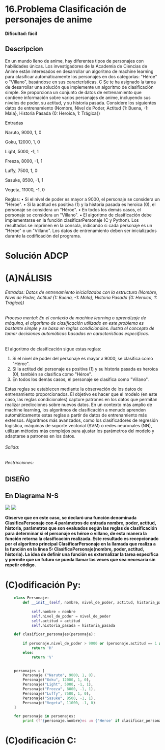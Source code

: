 # 16.Problema Clasificación de personajes de anime 

#### Dificultad: fácil

## Descripcion
En un mundo lleno de anime, hay diferentes tipos de personajes con habilidades únicas. Los investigadores de la Academia de Ciencias de Anime están interesados en desarrollar un algoritmo de machine learning para clasificar automáticamente los personajes en dos categorías: "Héroe" o "Villano", basándose en sus características. C 
Se te ha asignado la tarea de desarrollar una solución que implemente un algoritmo de clasificación simple. Se proporciona un conjunto de datos de entrenamiento que contiene información sobre varios personajes de anime, incluyendo sus niveles de poder, su actitud, y su historia pasada. Considere los siguientes datos de entrenamiento (Nombre, Nivel de Poder, Actitud {1: Buena, -1: Mala}, Historia Pasada {0: Heroica, 1: Trágica})

Entradas

Naruto, 9000, 1, 0

Goku, 12000, 1, 0

Light, 5000, -1, 1

Freeza, 8000, -1, 1

Luffy, 7500, 1, 0

Sasuke, 8500, -1, 1

Vegeta, 11000, -1, 0

Reglas:
•	Si el nivel de poder es mayor a 9000, el personaje se considera un "Héroe".
•	Si la actitud es positiva (1) y la historia pasada es heroica (0), el personaje se considera un "Héroe".
•	En todos los demás casos, el personaje se considera un "Villano".
•	El algoritmo de clasificación debe implementarse en la función clasificarPersonaje (C y Python). Los resultados se imprimen en la consola, indicando si cada personaje es un "Héroe" o un "Villano". Los datos de entrenamiento deben ser inicializados durante la codificación del programa.
 



# Solución ADCP

# (A)NÁLISIS
###### Entradas: Datos de entrenamiento inicializados con la estructura (Nombre, Nivel de Poder, Actitud {1: Buena, -1: Mala}, Historia Pasada {0: Heroica, 1: Trágica}) 


###### Proceso mental: En el contexto de machine learning o aprendizaje de máquina, el algoritmo de clasificación utilizado en este problema es bastante simple y se basa en reglas condicionales. Ilustra el concepto de tomar decisiones automáticas basadas en características específicas.

El algoritmo de clasificación sigue estas reglas:

1.	Si el nivel de poder del personaje es mayor a 9000, se clasifica como "Héroe".
2.	Si la actitud del personaje es positiva (1) y su historia pasada es heroica (0), también se clasifica como "Héroe".
3.	En todos los demás casos, el personaje se clasifica como "Villano".

Estas reglas se establecen mediante la observación de los datos de entrenamiento proporcionados. El objetivo es hacer que el modelo (en este caso, las reglas condicionales) capture patrones en los datos que permitan realizar predicciones sobre nuevos datos. En un contexto más amplio de machine learning, los algoritmos de clasificación a menudo aprenden automáticamente estas reglas a partir de datos de entrenamiento más extensos. Algoritmos más avanzados, como los clasificadores de regresión logística, máquinas de soporte vectorial (SVM) o redes neuronales (NN), utilizan métodos más complejos para ajustar los parámetros del modelo y adaptarse a patrones en los datos.


###### Salida: 

###### Restricciones: 


## DISEÑO 

## En Diagrama N-S

![](Imagen.png)
![](Imagen2.png)

**Observe que en este caso, se declaró una función denominada ClasificaPersonaje con 4 parámetros de entrada nombre, poder, actitud, historia, parámetros que son evaluados según las reglas de clasificación para determinar si el personaje es héroe o villano, de esta manera la función retorna la clasificación realizada. Este resultado es recepcionado por el algoritmo principal ClasificarPersonaje en la llamada que realiza a la función en la línea 5: ClasificaPersonaje(nombre, poder, actitud, historia). La idea de definir una función es externalizar la tarea específica y permite que un futuro se pueda llamar las veces que sea necesaria sin repetir código.** 
 

# (C)odificación Py:
```py
    class Personaje:
        def __init__(self, nombre, nivel_de_poder, actitud, historia_pasada):
            
            self.nombre = nombre
            self.nivel_de_poder = nivel_de_poder
            self.actitud = actitud
            self.historia_pasada = historia_pasada 

    def clasificar_personajes(personaje):
        
        if personaje.nivel_de_poder > 9000 or (personaje.actitud == 1 and personaje.historia_pasada == 0):
            return 'H'
        else:
            return 'V'
        

    personajes = [ 
        Personaje ("Naruto", 9000, 1, 0),
        Personaje("Goku", 12000, 1, 0),
        Personaje("Light", 5000, -1, 1),
        Personaje("Freeza", 8000, -1, 1),
        Personaje("Luffy", 7500, 1, 0),
        Personaje("Sasuke", 8500, -1, 1),
        Personaje("Vegeta", 11000, -1, 0)
    ]

    for personaje in personajes:
        print (f"{personaje.nombre}es un {'Heroe' if clasificar_personajes(personaje)== 'H' else 'Villano'}")
```
# (C)odificación C:
```c
    
```

